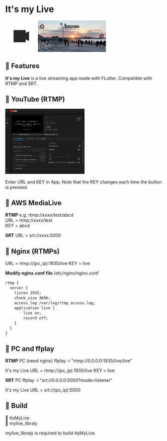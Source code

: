 # It's my Live

<img src='img/01.png' height=100px>  <img src='img/02.png' height=100px>

## :blue_book: Features

**It's my Live**  is a live streaming app made with FLutter. Compatible with RTMP and SRT.

## :blue_book: YouTube (RTMP)
<img src='img/03.png' width=50%>

Enter URL and KEY in App. Note that the KEY changes each time the button is pressed.

## :blue_book: AWS MediaLive

**RTMP**
e.g. rtmp://xxxx/test/abcd  
URL = rtmp://xxxx/test  
KEY = abcd

**SRT**
URL = srt://xxxx:5000  

## :blue_book: Nginx (RTMPs)

URL = rtmp://(pc_ip):1935/live
KEY = live

**Modify nginx.conf file**
/etc/nginx/nginx.conf

```
rtmp {
  server {
    listen 1935;
    chunk_size 4096;
    access_log /var/log/rtmp_access.log;
    application live { 
        live on;
        record off;
    }
  }
}
```

## :blue_book: PC and ffplay

**RTMP**
PC (need nginx)
ffplay -i "rtmp://0.0.0.0:1935/live/live"

It's my Live
URL = rtmp://(pc_ip):1935/live
KEY = live

**SRT**
PC 
ffplay -i "srt://0.0.0.0:5000?mode=listener"

It's my Live
URL = srt://(pc_ip):5000

## :blue_book: Build

:file_folder: ItsMyLive  
:file_folder: mylive_libraly  

mylive_libraly is required to build ItsMyLive.  


